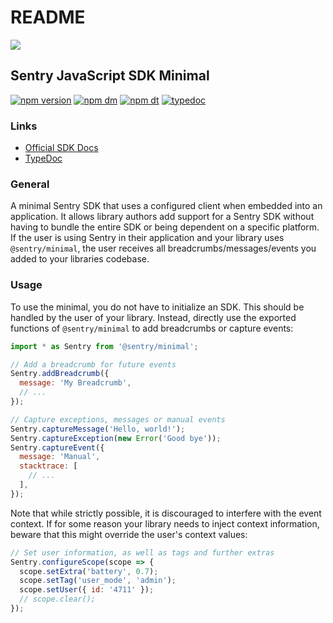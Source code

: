 # README

 [![](https://sentry-brand.storage.googleapis.com/sentry-logo-black.png)](https://sentry.io)  


## Sentry JavaScript SDK Minimal

[![npm version](https://img.shields.io/npm/v/@sentry/minimal.svg)](https://www.npmjs.com/package/@sentry/minimal) [![npm dm](https://img.shields.io/npm/dm/@sentry/minimal.svg)](https://www.npmjs.com/package/@sentry/minimal) [![npm dt](https://img.shields.io/npm/dt/@sentry/minimal.svg)](https://www.npmjs.com/package/@sentry/minimal) [![typedoc](https://img.shields.io/badge/docs-typedoc-blue.svg)](http://getsentry.github.io/sentry-javascript/)

### Links

* [Official SDK Docs](https://docs.sentry.io/quickstart/)
* [TypeDoc](http://getsentry.github.io/sentry-javascript/)

### General

A minimal Sentry SDK that uses a configured client when embedded into an application. It allows library authors add support for a Sentry SDK without having to bundle the entire SDK or being dependent on a specific platform. If the user is using Sentry in their application and your library uses `@sentry/minimal`, the user receives all breadcrumbs/messages/events you added to your libraries codebase.

### Usage

To use the minimal, you do not have to initialize an SDK. This should be handled by the user of your library. Instead, directly use the exported functions of `@sentry/minimal` to add breadcrumbs or capture events:

```javascript
import * as Sentry from '@sentry/minimal';

// Add a breadcrumb for future events
Sentry.addBreadcrumb({
  message: 'My Breadcrumb',
  // ...
});

// Capture exceptions, messages or manual events
Sentry.captureMessage('Hello, world!');
Sentry.captureException(new Error('Good bye'));
Sentry.captureEvent({
  message: 'Manual',
  stacktrace: [
    // ...
  ],
});
```

Note that while strictly possible, it is discouraged to interfere with the event context. If for some reason your library needs to inject context information, beware that this might override the user's context values:

```javascript
// Set user information, as well as tags and further extras
Sentry.configureScope(scope => {
  scope.setExtra('battery', 0.7);
  scope.setTag('user_mode', 'admin');
  scope.setUser({ id: '4711' });
  // scope.clear();
});
```

